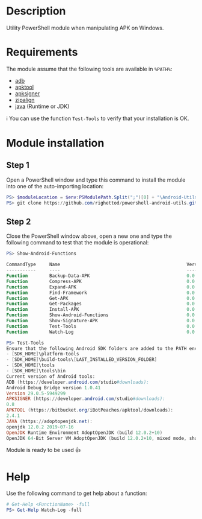 # Description

Utility PowerShell module when manipulating APK on Windows.

# Requirements

The module assume that the following tools are available in `%PATH%`:

* [adb](https://developer.android.com/studio/command-line/adb)
* [apktool](https://ibotpeaches.github.io/Apktool/)
* [apksigner](https://developer.android.com/studio/command-line/apksigner)
* [zipalign](https://developer.android.com/studio/command-line/zipalign)
* [java](https://adoptopenjdk.net) (Runtime or JDK)

:information_source: You can use the function `Test-Tools` to verify that your installation is OK.

# Module installation

## Step 1

Open a PowerShell window and type this command to install the module into one of the auto-importing location:

```powershell
PS> $moduleLocation = $env:PSModulePath.Split(";")[0] + "\Android-Utils"
PS> git clone https://github.com/righettod/powershell-android-utils.git $moduleLocation
```

## Step 2

Close the PowerShell window above, open a new one and type the following command to test that the module is operational:

```powershell
PS> Show-Android-Functions

CommandType     Name                                               Version    Source
-----------     ----                                               -------    ------
Function        Backup-Data-APK                                    0.0        Android-Utils
Function        Compress-APK                                       0.0        Android-Utils
Function        Expand-APK                                         0.0        Android-Utils
Function        Find-Framework                                     0.0        Android-Utils
Function        Get-APK                                            0.0        Android-Utils
Function        Get-Packages                                       0.0        Android-Utils
Function        Install-APK                                        0.0        Android-Utils
Function        Show-Android-Functions                             0.0        Android-Utils
Function        Show-Signature-APK                                 0.0        Android-Utils
Function        Test-Tools                                         0.0        Android-Utils
Function        Watch-Log                                          0.0        Android-Utils

PS> Test-Tools
Ensure that the following Android SDK folders are added to the PATH environment variable:
- [SDK_HOME]\platform-tools
- [SDK_HOME]\build-tools\[LAST_INSTALLED_VERSION_FOLDER]
- [SDK_HOME]\tools
- [SDK_HOME]\tools\bin
Current version of Android tools:
ADB (https://developer.android.com/studio#downloads):
Android Debug Bridge version 1.0.41
Version 29.0.5-5949299
APKSIGNER (https://developer.android.com/studio#downloads):
0.8
APKTOOL (https://bitbucket.org/iBotPeaches/apktool/downloads):
2.4.1
JAVA (https://adoptopenjdk.net):
openjdk 12.0.2 2019-07-16
OpenJDK Runtime Environment AdoptOpenJDK (build 12.0.2+10)
OpenJDK 64-Bit Server VM AdoptOpenJDK (build 12.0.2+10, mixed mode, sharing)
```

Module is ready to be used :thumbsup: 

# Help

Use the following command to get help about a function:

```powershell
# Get-Help <FunctionName> -full
PS> Get-Help Watch-Log -full
```
